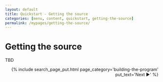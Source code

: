 ```yaml
---
layout: default
title: Quickstart - Getting the source
categories: [menu, content, quickstart, getting-the-source]
permalink: /mypages/getting-the-source/
---
```


# Getting the source

TBD

<p align="right">
{% include search_page_put.html page_category='building-the-program' put_text='Next ▶' %}</p>
